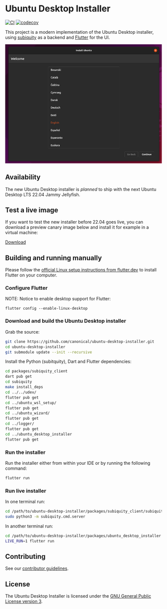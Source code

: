 # Ubuntu Desktop Installer

[![CI](https://github.com/canonical/ubuntu-desktop-installer/workflows/Flutter%20CI/badge.svg)](https://github.com/canonical/ubuntu-desktop-installer/actions)
[![codecov](https://codecov.io/gh/canonical/ubuntu-desktop-installer/branch/main/graph/badge.svg)](https://codecov.io/gh/canonical/ubuntu-desktop-installer)

This project is a modern implementation of the Ubuntu Desktop installer, using [subiquity](https://github.com/canonical/subiquity) as a backend and [Flutter](https://flutter.dev/) for the UI.

![Preview Screenshot](.github/docs/images/preview_screenshot.png)

## Availability

The new Ubuntu Desktop installer is *planned* to ship with the next Ubuntu Desktop LTS 22.04 Jammy Jellyfish.

## Test a live image

If you want to test the new installer before 22.04 goes live, you can download a preview canary image below and install it for example in a virtual machine:

[Download](https://cdimage.ubuntu.com/daily-canary/current/)


## Building and running manually

Please follow the [official Linux setup instructions from flutter.dev](https://flutter.dev/docs/get-started/install/linux) to install Flutter on your computer.

### Configure Flutter

NOTE: Notice to enable desktop support for Flutter:

```
flutter config --enable-linux-desktop
```

### Download and build the Ubuntu Desktop installer

Grab the source:
```sh
git clone https://github.com/canonical/ubuntu-desktop-installer.git
cd ubuntu-desktop-installer
git submodule update --init --recursive
```

Install the Python (subitquity), Dart and Flutter dependencies:
```sh
cd packages/subiquity_client
dart pub get
cd subiquity
make install_deps
cd ../../udev/
flutter pub get
cd ../ubuntu_wsl_setup/
flutter pub get
cd ../ubuntu_wizard/
flutter pub get
cd ../logger/
flutter pub get
cd ../ubuntu_desktop_installer
flutter pub get
```

### Run the installer

Run the installer either from within your IDE or by running the following command:

```sh
flutter run
```

### Run live installer

In one terminal run:
```sh
cd /path/to/ubuntu-desktop-installer/packages/subiquity_client/subiquity
sudo python3 -m subiquity.cmd.server
```

In another terminal run:
```sh
cd /path/to/ubuntu-desktop-installer/packages/ubuntu_desktop_installer
LIVE_RUN=1 flutter run
```

## Contributing

See our [contributor guidelines](CONTRIBUTING.md).

## License

The Ubuntu Desktop Installer is licensed under the [GNU General Public License version 3](LICENSE).
